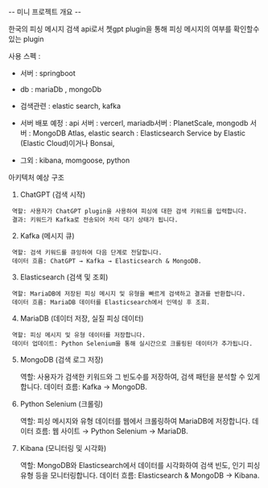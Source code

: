 <!-- 포스팅 할 내용

org.springframework.beans.factory.BeanCreationException: Error creating bean with name 'entityManagerFactory' defined in class path resource [org/springframework/boot/autoconfigure/orm/jpa/HibernateJpaConfiguration.class]: No identifier specified for entity: com.phishing.fast.api.search.vo.PhishingRecord -->

-- 미니 프로젝트 개요 --

 한국의 피싱 메시지 검색 api로서 쳇gpt plugin을 통해 피싱 메시지의 여부를 확인할수 있는 plugin

사용 스펙 : 
  - 서버 : springboot
  - db : mariaDb , mongoDb
  - 검색관련 : elastic search, kafka
  - 서버 배포 예정 :
     api 서버 : vercerl,
     mariadb서버 : PlanetScale,
     mongodb 서버 :  MongoDB Atlas,
     elastic search : Elasticsearch Service by Elastic (Elastic Cloud)이거나 Bonsai,
     
  - 그외 : kibana, momgoose, python

아키텍처 예상 구조
    
     
   1. ChatGPT (검색 시작) 

     역할: 사용자가 ChatGPT plugin을 사용하여 피싱에 대한 검색 키워드를 입력합니다.
     결과: 키워드가 Kafka로 전송되어 처리 대기 상태가 됩니다.

   2. Kafka (메시지 큐)

     역할: 검색 키워드를 큐잉하여 다음 단계로 전달합니다.
     데이터 흐름: ChatGPT → Kafka → Elasticsearch & MongoDB.

   3. Elasticsearch (검색 및 조회)

     역할: MariaDB에 저장된 피싱 메시지 및 유형을 빠르게 검색하고 결과를 반환합니다.
     데이터 흐름: MariaDB 데이터를 Elasticsearch에서 인덱싱 후 조회.

   4. MariaDB (데이터 저장, 실질 피싱 데이터)

     역할: 피싱 메시지 및 유형 데이터를 저장합니다.
     데이터 업데이트: Python Selenium을 통해 실시간으로 크롤링된 데이터가 추가됩니다.

   5. MongoDB (검색 로그 저장)

      역할: 사용자가 검색한 키워드와 그 빈도수를 저장하여, 검색 패턴을 분석할 수 있게 합니다. 
      데이터 흐름: Kafka → MongoDB.
   
   6. Python Selenium (크롤링)

      역할: 피싱 메시지와 유형 데이터를 웹에서 크롤링하여 MariaDB에 저장합니다.
      데이터 흐름: 웹 사이트 → Python Selenium → MariaDB.

   7. Kibana (모니터링 및 시각화)

      역할: MongoDB와 Elasticsearch에서 데이터를 시각화하여 검색 빈도, 인기 피싱 유형 등을 모니터링합니다.
      데이터 흐름: Elasticsearch & MongoDB → Kibana.

      
